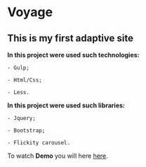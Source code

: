 # Voyage #
## This is my first adaptive site  ##
**In this project were used such technologies:**

	- Gulp;
	
	- Html/Css;
	
	- Less.
	
**In this project were used such libraries:**

	- Jquery;
	
	- Bootstrap;
	
	- Flickity carousel.
	
To watch **Demo** you will here [here](https://reshetnyk.000webhostapp.com/voyage/).
